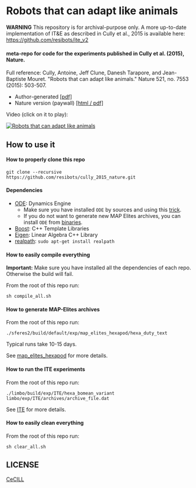 # Robots that can adapt like animals

**WARNING** This repository is for archival-purpose only. A more up-to-date implementation of IT&E as described in Cully et al., 2015 is available here: https://github.com/resibots/ite_v2


#### meta-repo for code for the experiments published in Cully et al. (2015), Nature.

Full reference:
Cully, Antoine, Jeff Clune, Danesh Tarapore, and Jean-Baptiste Mouret. "Robots that can adapt like animals." Nature 521, no. 7553 (2015): 503-507.

- Author-generated [[pdf]](http://www.isir.upmc.fr/files/2015ACLI3468.pdf)
- Nature version (paywall) [[html / pdf]](http://www.nature.com/nature/journal/v521/n7553/full/nature14422.html)

Video (click on it to play):

[![Robots that can adapt like animals](http://img.youtube.com/vi/T-c17RKh3uE/0.jpg)](https://www.youtube.com/watch?v=T-c17RKh3uE "Robots that can adapt like animals")

## How to use it

#### How to properly clone this repo

```
git clone --recursive https://github.com/resibots/cully_2015_nature.git
```

#### Dependencies

- [ODE]: Dynamics Engine
    - Make sure you have installed `ODE` by sources and using this [trick](https://github.com/resibots/robdyn/issues/3#issuecomment-148740769).
    - If you do not want to generate new MAP Elites archives, you can install `ODE` from [binaries](https://launchpad.net/ubuntu/+source/ode).
- [Boost]: C++ Template Libraries
- [Eigen]: Linear Algebra C++ Library
- [realpath]: `sudo apt-get install realpath`

#### How to easily compile everything

**Important:** Make sure you have installed all the dependencies of each repo. Otherwise the build will fail.

From the root of this repo run:

```
sh compile_all.sh
```

#### How to generate MAP-Elites archives

From the root of this repo run:

```
./sferes2/build/default/exp/map_elites_hexapod/hexa_duty_text
```

Typical runs take 10-15 days.

See [map_elites_hexapod](https://github.com/resibots/map_elites_hexapod) for more details.

#### How to run the ITE experiments

From the root of this repo run:

```
./limbo/build/exp/ITE/hexa_bomean_variant limbo/exp/ITE/archives/archive_file.dat
```

See [ITE](https://github.com/resibots/ITE) for more details.

#### How to easily clean everything

From the root of this repo run:

```
sh clear_all.sh
```


## LICENSE

[CeCILL]

[CeCILL]: http://www.cecill.info/index.en.html
[ODE]: http://ode.org/
[Boost]: http://www.boost.org
[Eigen]: http://eigen.tuxfamily.org/
[realpath]: http://manpages.ubuntu.com/manpages/jaunty/man1/realpath.1.html
